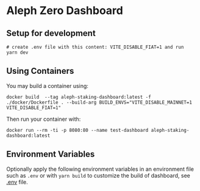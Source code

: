 # Aleph Zero Dashboard

## Setup for development

```
# create .env file with this content: VITE_DISABLE_FIAT=1 and run
yarn dev
```

## Using Containers

You may build a container using:

```
docker build  --tag aleph-staking-dashboard:latest -f ./docker/Dockerfile . --build-arg BUILD_ENVS="VITE_DISABLE_MAINNET=1 VITE_DISABLE_FIAT=1"
```

Then run your container with:

```
docker run --rm -ti -p 8080:80 --name test-dashboard aleph-staking-dashboard:latest
```

## Environment Variables

Optionally apply the following environment variables in an environment file such as `.env` or with `yarn build` to customize the build of dashboard, see [.env](.env) file.
